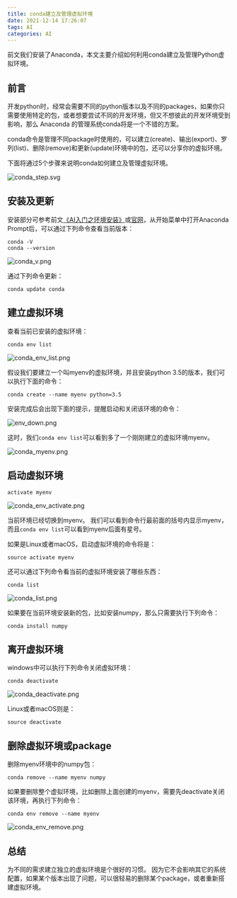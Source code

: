 ```yaml
---
title: conda建立及管理虚拟环境
date: 2021-12-14 17:26:07
tags: AI
categories: AI
---
```


前文我们安装了Anaconda，本文主要介绍如何利用conda建立及管理Python虚拟环境。

## 前言

开发python时，经常会需要不同的python版本以及不同的packages，如果你只需要使用特定的包，或者想要尝试不同的开发环境，但又不想彼此的开发环境受到影响，那么 Anaconda 的管理系统conda将是一个不错的方案。

conda命令是管理不同package时使用的，可以建立(create)、输出(export)、罗列(list)、删除(remove)和更新(update)环境中的包，还可以分享你的虚拟环境。

下面将通过5个步骤来说明conda如何建立及管理虚拟环境。

![conda_step.svg](/img/ai/conda_step.svg)

## 安装及更新

安装部分可参考前文[《AI入门之环境安装》](https://lovelyun.github.io/AI/AI%E5%85%A5%E9%97%A8%E4%B9%8B%E7%8E%AF%E5%A2%83%E5%AE%89%E8%A3%85/)或[官网](https://docs.anaconda.com/anaconda/install/)，从开始菜单中打开Anaconda Prompt后，可以通过下列命令查看当前版本：

```
conda -V
conda --version
```
![conda_v.png](/img/ai/conda_v.png)

通过下列命令更新：

```
conda update conda
```

## 建立虚拟环境

查看当前已安装的虚拟环境：

```
conda env list
```

![conda_env_list.png](/img/ai/conda_env_list.png)

假设我们要建立一个叫myenv的虚拟环境，并且安装python 3.5的版本，我们可以执行下面的命令：

```
conda create --name myenv python=3.5
```

安装完成后会出现下面的提示，提醒启动和关闭该环境的命令：

![env_down.png](/img/ai/env_down.png)

这时，我们`conda env list`可以看到多了一个刚刚建立的虚拟环境myenv。

![conda_myenv.png](/img/ai/conda_myenv.png)

## 启动虚拟环境

```
activate myenv
```

![conda_env_activate.png](/img/ai/conda_env_activate.png)

当前环境已经切换到myenv。
我们可以看到命令行最前面的括号内显示myenv，而且`conda env list`可以看到myenv后面有星号。

如果是Linux或者macOS，启动虚拟环境的命令将是：

```
source activate myenv
```

还可以通过下列命令看当前的虚拟环境安装了哪些东西：

```
conda list
```

![conda_list.png](/img/ai/conda_list.png)

如果要在当前环境安装新的包，比如安装numpy，那么只需要执行下列命令：

```
conda install numpy
```

## 离开虚拟环境

windows中可以执行下列命令关闭虚拟环境：

```
conda deactivate
```

![conda_deactivate.png](/img/ai/conda_deactivate.png)

Linux或者macOS则是：

```
source deactivate
```

## 删除虚拟环境或package

删除myenv环境中的numpy包：

```
conda remove --name myenv numpy
```

如果要删除整个虚拟环境，比如删除上面创建的myenv，需要先deactivate关闭该环境，再执行下列命令：

```
conda env remove --name myenv
```

![conda_env_remove.png](/img/ai/conda_env_remove.png)

## 总结
为不同的需求建立独立的虚拟环境是个很好的习惯。
因为它不会影响其它的系统配置，如果某个版本出现了问题，可以很轻易的删除某个package，或者重新搭建虚拟环境。
